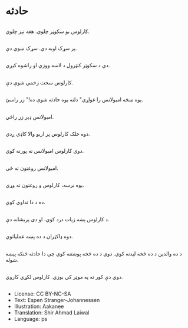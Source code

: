 # حادثه

##
کارلوس یو سکوټر چلوي. هغه تېز چلوي.

##
پر سړک اوبه دي. سړک ښوي دې.

##
دي د سکوټر کنټرول د لاسه ووزي او راشوه کیږي.

##
کارلوس سخت زخمي شوې دې.

##
یوه ښځه امبولانس را غواړي" دلته یوه حادثه شوې ده!" زر راسئ.

##
امبولانس ډیر زر راځي.

##
دوه خلک کارلوس پر اربو والا کاډي ږدي.

##
دوي کارلوس امبولانس ته پورته کوي.

##
امبولانس روغتون ته ځي.

##
یوه نرسه، کارلوس و روغتون ته وړي.

##
ده د دا تداوي کوي.

##
د کارلوس پښه زیات درد کوي، او دی پریشانه دې.

##
دوه ډاکټران د ده پښه عملیاتوي.

##
د ده والدین د ده څخه لیدنه کوي. دوي د ده څخه پوښتنه کوي چی دا حادثه څنکه پیښه شوله.

##
دوي دې کور ته په موټر کي بوزي. کارلوس لکړي کاروي.

##
* License: CC BY-NC-SA
* Text: Espen Stranger-Johannessen
* Illustration: Aakanee
* Translation: Shir Ahmad Laiwal
* Language: ps
